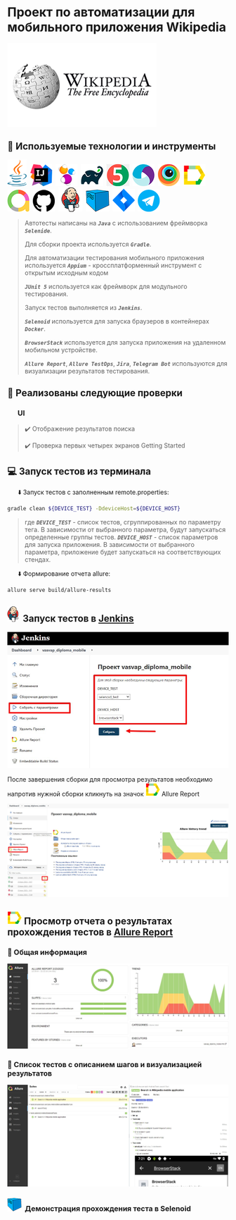 # Проект по автоматизации для мобильного приложения Wikipedia
![](https://github.com/vapolonov/vasvap_mobile_tests/blob/main/img/vasvap_wikipedia_logo.png)
## :pushpin: Используемые технологии и инструменты
![Java](https://github.com/vapolonov/vapolonov/blob/main/vasvap_java_logo.png "Java")&nbsp;
![IntelliJ IDEA](https://github.com/vapolonov/vapolonov/blob/main/vasvap_idea_logo.png "IntelliJ IDEA")&nbsp;
![Selenide](https://github.com/vapolonov/vapolonov/blob/main/vasvap_selenide_logo.png "Selenide")&nbsp;
![Gradle](https://github.com/vapolonov/vapolonov/blob/main/vasvap_gradle_logo.png "Gradle")&nbsp;
![JUnit5](https://github.com/vapolonov/vapolonov/blob/main/vasvap_junit5_logo.png "JUnit5")&nbsp;
![Appium](https://github.com/vapolonov/vasvap_mobile_tests/blob/main/img/vasvap_appium_logo.png "Appium")&nbsp;
![Browserstack](https://github.com/vapolonov/vasvap_mobile_tests/blob/main/img/vasvap_bstack_logo.png "Browserstack")&nbsp;
![Allure Reports](https://github.com/vapolonov/vapolonov/blob/main/vasvap_allure_logo.png "Allure Reports")&nbsp;
![Allure TestOps](https://github.com/vapolonov/vapolonov/blob/main/vasvap_allure_logo_l.png "Allure TestOps")&nbsp;
![GitHub](https://github.com/vapolonov/vapolonov/blob/main/vasvap_github_logo.png "GitHub")&nbsp;
![Jenkins](https://github.com/vapolonov/vapolonov/blob/main/vasvap_jenkins_logo.png "Jenkins")&nbsp;
![Selenoid](https://github.com/vapolonov/vapolonov/blob/main/vasvap_selenoid_logo.png "Selenoid")&nbsp;
![Jira](https://github.com/vapolonov/vapolonov/blob/main/vasvap_jira_logo.png "Jira")&nbsp;
![Telegram](https://github.com/vapolonov/vapolonov/blob/main/vasvap_telegram_logo.png "Telegram")&nbsp;

> Автотесты написаны на ***`Java`*** с использованием фреймворка ***`Selenide`***.
>
> Для сборки проекта используется ***`Gradle`***.
>
> Для автоматизации тестирования мобильного приложения используется ***`Appium`*** - кроссплатформенный инструмент с открытым исходным кодом
>
> ***`JUnit 5`*** используется как фреймворк для модульного тестирования.
>
> Запуск тестов выполняется из ***`Jenkins`***.
>
> ***`Selenoid`*** используется для запуска браузеров в контейнерах ***`Docker`***.
> 
> ***`BrowserStack`*** используется для запуска приложения на удаленном мобильном устройстве.
>
> ***`Allure Report`***, ***`Allure TestOps`***, ***`Jira`***, ***`Telegram Bot`*** используются для визуализации результатов тестирования.

## :rocket: Реализованы следующие проверки
### &nbsp;&nbsp;&nbsp;&nbsp;&nbsp; UI
> :heavy_check_mark: Отображение результатов поиска
> 
> :heavy_check_mark: Проверка первых четырех экранов Getting Started

## :computer: Запуск тестов из терминала

&nbsp;&nbsp;&nbsp;&nbsp;&nbsp; :arrow_down: Запуск тестов с заполненным remote.properties:

```bash
gradle clean ${DEVICE_TEST} -DdeviceHost=${DEVICE_HOST}
```
> где
> ***`DEVICE_TEST`*** - список тестов, сгруппированных по параметру тега. В зависимости от выбранного параметра, будут запускаться определенные группы тестов.
> ***`DEVICE_HOST`*** - список параметров для запуска приложения. В зависимости от выбранного параметра, приложение будет запускаться на соответствующих стендах.

&nbsp;&nbsp;&nbsp;&nbsp;&nbsp; :arrow_down: Формирование отчета allure:
```bash
allure serve build/allure-results
```
## ![](https://github.com/vapolonov/vasvap_diploma/blob/main/img/vasvap_jenkins_logo.png)&nbsp; Запуск тестов в [Jenkins](https://jenkins.autotests.cloud/job/vasvap_diploma_mobile/)

![](https://github.com/vapolonov/vasvap_mobile_tests/blob/main/img/vasvap_mobile_allure.jpg)

После завершения сборки для просмотра результатов необходимо напротив нужной сборки кликнуть на значок ![](https://github.com/vapolonov/vasvap_diploma/blob/main/img/vasvap_testops_logo.png) Allure Report

![](https://github.com/vapolonov/vasvap_mobile_tests/blob/main/img/vasvap_mobile_allure2.jpg)

## ![](https://github.com/vapolonov/vasvap_diploma/blob/main/img/vasvap_testops_logo.png) Просмотр отчета о результатах прохождения тестов в [Allure Report](https://jenkins.autotests.cloud/job/vasvap_diploma_mobile/18/allure/)

### :pushpin: Общая информация

![](https://github.com/vapolonov/vasvap_mobile_tests/blob/main/img/vasvap_mobile_allure3.jpg)

### :pushpin: Список тестов c описанием шагов и визуализацией результатов

![](https://github.com/vapolonov/vasvap_mobile_tests/blob/main/img/vasvap_mobile_allure4.jpg)

### ![](https://github.com/vapolonov/vasvap_diploma/blob/main/img/vasvap_selenoid_logo_sm.png)&nbsp; Демонстрация прохождения теста в Selenoid


